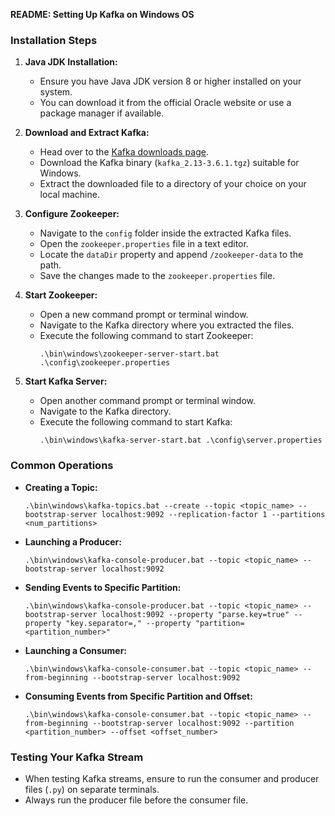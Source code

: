 **README: Setting Up Kafka on Windows OS**

### Installation Steps

1. **Java JDK Installation:**
   - Ensure you have Java JDK version 8 or higher installed on your system.
   - You can download it from the official Oracle website or use a package manager if available.

2. **Download and Extract Kafka:**
   - Head over to the [Kafka downloads page](https://kafka.apache.org/downloads).
   - Download the Kafka binary (`kafka_2.13-3.6.1.tgz`) suitable for Windows.
   - Extract the downloaded file to a directory of your choice on your local machine.

3. **Configure Zookeeper:**
   - Navigate to the `config` folder inside the extracted Kafka files.
   - Open the `zookeeper.properties` file in a text editor.
   - Locate the `dataDir` property and append `/zookeeper-data` to the path.
   - Save the changes made to the `zookeeper.properties` file.

4. **Start Zookeeper:**
   - Open a new command prompt or terminal window.
   - Navigate to the Kafka directory where you extracted the files.
   - Execute the following command to start Zookeeper:
     ```
     .\bin\windows\zookeeper-server-start.bat .\config\zookeeper.properties
     ```

5. **Start Kafka Server:**
   - Open another command prompt or terminal window.
   - Navigate to the Kafka directory.
   - Execute the following command to start Kafka:
     ```
     .\bin\windows\kafka-server-start.bat .\config\server.properties
     ```

### Common Operations

- **Creating a Topic:**
  ```
  .\bin\windows\kafka-topics.bat --create --topic <topic_name> --bootstrap-server localhost:9092 --replication-factor 1 --partitions <num_partitions>
  ```

- **Launching a Producer:**
  ```
  .\bin\windows\kafka-console-producer.bat --topic <topic_name> --bootstrap-server localhost:9092
  ```

- **Sending Events to Specific Partition:**
  ```
  .\bin\windows\kafka-console-producer.bat --topic <topic_name> --bootstrap-server localhost:9092 --property "parse.key=true" --property "key.separator=," --property "partition=<partition_number>"
  ```

- **Launching a Consumer:**
  ```
  .\bin\windows\kafka-console-consumer.bat --topic <topic_name> --from-beginning --bootstrap-server localhost:9092
  ```

- **Consuming Events from Specific Partition and Offset:**
  ```
  .\bin\windows\kafka-console-consumer.bat --topic <topic_name> --from-beginning --bootstrap-server localhost:9092 --partition <partition_number> --offset <offset_number>
  ```

### Testing Your Kafka Stream

- When testing Kafka streams, ensure to run the consumer and producer files (`.py`) on separate terminals.
- Always run the producer file before the consumer file.

